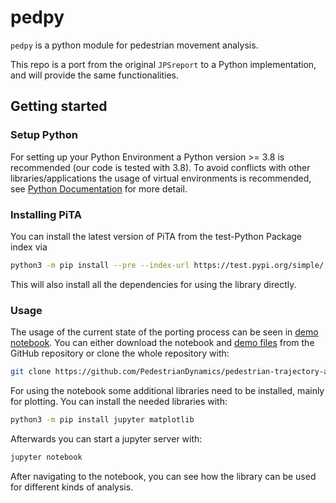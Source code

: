 # pedpy

`pedpy` is a python module for pedestrian movement analysis. 

This repo is a port from the original `JPSreport` to a Python implementation, and will provide the same functionalities.

## Getting started
### Setup Python
For setting up your Python Environment a Python version >= 3.8 is recommended (our code is tested with 3.8).
To avoid conflicts with other libraries/applications the usage of virtual environments is recommended, see [Python Documentation](https://docs.python.org/3/library/venv.html) for more detail.


### Installing PiTA
You can install the latest version of PiTA from the test-Python Package 
index via
```bash
python3 -m pip install --pre --index-url https://test.pypi.org/simple/ --extra-index-url https://pypi.org/simple/ pedpy
```
This will also install all the dependencies for using the library directly.

### Usage
The usage of the current state of the porting process can be seen in [demo notebook](usage.ipynb).
You can either download the notebook and [demo files](demos/bottleneck/) 
from the GitHub repository or clone the whole repository with:

```bash 
git clone https://github.com/PedestrianDynamics/pedestrian-trajectory-analyzer.git
```

For using the notebook some additional libraries need to be installed, mainly 
for plotting.
You can install the needed libraries with:

```bash
python3 -m pip install jupyter matplotlib
```

Afterwards you can start a jupyter server with:
```bash
jupyter notebook
```

After navigating to the notebook, you can see how the library can be used 
for different kinds of analysis.

